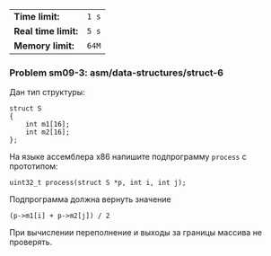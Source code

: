 |                      |       |
|----------------------|-------|
| **Time limit:**      | `1 s` |
| **Real time limit:** | `5 s` |
| **Memory limit:**    | `64M` |


### Problem sm09-3: asm/data-structures/struct-6

Дан тип структуры:

    
    
    struct S
    {
        int m1[16];
        int m2[16];
    };

На языке ассемблера x86 напишите подпрограмму `process` с
прототипом:

    
    
    uint32_t process(struct S *p, int i, int j);

Подпрограмма должна вернуть значение

    
    
    (p->m1[i] + p->m2[j]) / 2

При вычислении переполнение и выходы за границы массива не
проверять.

